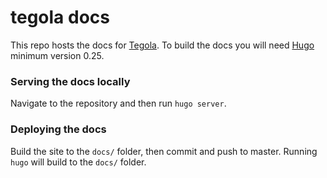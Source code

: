 # tegola docs

This repo hosts the docs for [Tegola](https://github.com/go-spatial/tegola). To build the docs you will need [Hugo](https://gohugo.io/) minimum version 0.25.

### Serving the docs locally

Navigate to the repository and then run `hugo server`.

### Deploying the docs

Build the site to the `docs/` folder, then commit and push to master. Running `hugo` will build to the `docs/` folder.
